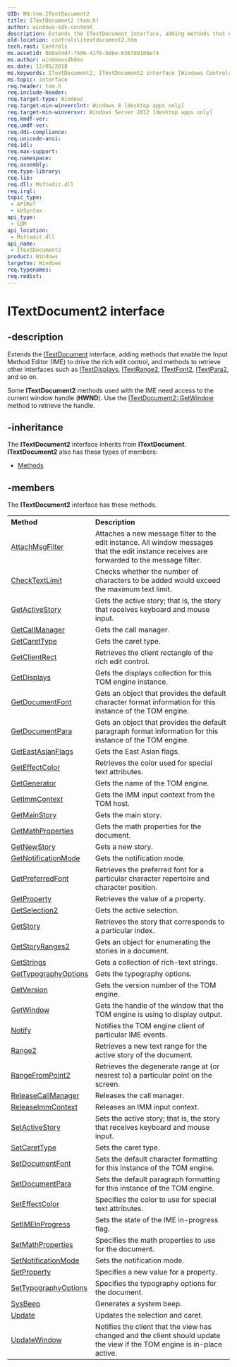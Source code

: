 ```yaml
---
UID: NN:tom.ITextDocument2
title: ITextDocument2 (tom.h)
author: windows-sdk-content
description: Extends the ITextDocument interface, adding methods that enable the Input Method Editor (IME) to drive the rich edit control, and methods to retrieve other interfaces such as ITextDisplays, ITextRange2, ITextFont2, ITextPara2, and so on.
old-location: controls\itextdocument2.htm
tech.root: Controls
ms.assetid: 0b0a54d7-7606-41f6-b8be-6367d9180ef4
ms.author: windowssdkdev
ms.date: 12/05/2018
ms.keywords: ITextDocument2, ITextDocument2 interface [Windows Controls], ITextDocument2 interface [Windows Controls],described, controls.itextdocument2, tom/ITextDocument2
ms.topic: interface
req.header: tom.h
req.include-header: 
req.target-type: Windows
req.target-min-winverclnt: Windows 8 [desktop apps only]
req.target-min-winversvr: Windows Server 2012 [desktop apps only]
req.kmdf-ver: 
req.umdf-ver: 
req.ddi-compliance: 
req.unicode-ansi: 
req.idl: 
req.max-support: 
req.namespace: 
req.assembly: 
req.type-library: 
req.lib: 
req.dll: Msftedit.dll
req.irql: 
topic_type:
 - APIRef
 - kbSyntax
api_type:
 - COM
api_location:
 - Msftedit.dll
api_name:
 - ITextDocument2
product: Windows
targetos: Windows
req.typenames: 
req.redist: 
---
```


# ITextDocument2 interface


## -description


Extends the <a href="https://msdn.microsoft.com/en-us/library/Bb774052(v=VS.85).aspx">ITextDocument</a> interface, adding methods that enable the Input Method Editor (IME) to drive the rich edit control, and methods to retrieve other interfaces such as  <a href="https://msdn.microsoft.com/e7266734-c066-4f80-8d3d-99ffb251cd39">ITextDisplays</a>, <a href="https://msdn.microsoft.com/905f0967-8b99-45ed-a1cc-19d49e919a65">ITextRange2</a>, <a href="https://msdn.microsoft.com/d2d43bfd-7cdf-458a-822d-e3965bfe2284">ITextFont2</a>, <a href="https://msdn.microsoft.com/31a0849f-c651-4178-b1ff-a4333bcde5d9">ITextPara2</a>, and so on. 

Some <b>ITextDocument2</b> methods used with the IME need access to the current window handle (<b>HWND</b>). Use the <a href="https://msdn.microsoft.com/4bf5e644-292e-4847-8dad-71e8ccf86205">ITextDocument2::GetWindow</a> method to retrieve the handle.


## -inheritance

The <b xmlns:loc="http://microsoft.com/wdcml/l10n">ITextDocument2</b> interface inherits from <b>ITextDocument</b>. <b>ITextDocument2</b> also has these types of members:
<ul>
<li><a href="https://docs.microsoft.com/">Methods</a></li>
</ul>

## -members

The <b>ITextDocument2</b> interface has these methods.
<table class="members" id="memberListMethods">
<tr>
<th align="left" width="37%">Method</th>
<th align="left" width="63%">Description</th>
</tr>
<tr data="declared;">
<td align="left" width="37%">
<a href="https://msdn.microsoft.com/055b9d59-59cc-4922-b6b9-920885969dbc">AttachMsgFilter</a>
</td>
<td align="left" width="63%">
Attaches a new message filter to the edit instance. All window messages that the edit instance receives are forwarded to the message filter. 

</td>
</tr>
<tr data="declared;">
<td align="left" width="37%">
<a href="https://msdn.microsoft.com/2c3aae14-8fa4-47bf-93ae-1d34333f0356">CheckTextLimit</a>
</td>
<td align="left" width="63%">
Checks whether the number of characters to be added would exceed the maximum text limit.

</td>
</tr>
<tr data="declared;">
<td align="left" width="37%">
<a href="https://msdn.microsoft.com/9849d958-5bcf-44d9-827c-3d5619ba2357">GetActiveStory</a>
</td>
<td align="left" width="63%">
Gets the active story; that is, the story that receives keyboard and mouse input.

</td>
</tr>
<tr data="declared;">
<td align="left" width="37%">
<a href="https://msdn.microsoft.com/0a90e6f5-1231-45fc-868f-4f24ed195638">GetCallManager</a>
</td>
<td align="left" width="63%">
Gets the call manager.

</td>
</tr>
<tr data="declared;">
<td align="left" width="37%">
<a href="https://msdn.microsoft.com/4ab170d2-50a3-4fbf-8e02-92b031bc1e4f">GetCaretType</a>
</td>
<td align="left" width="63%">
Gets the caret type.

</td>
</tr>
<tr data="declared;">
<td align="left" width="37%">
<a href="https://msdn.microsoft.com/a5736c58-e402-421d-aa4a-79b65460b692">GetClientRect</a>
</td>
<td align="left" width="63%">
Retrieves the client rectangle of the rich edit control.

</td>
</tr>
<tr data="declared;">
<td align="left" width="37%">
<a href="https://msdn.microsoft.com/8f610b45-9c17-4b20-82e0-fa78169360cc">GetDisplays</a>
</td>
<td align="left" width="63%">
Gets the displays collection for this TOM engine instance.

</td>
</tr>
<tr data="declared;">
<td align="left" width="37%">
<a href="https://msdn.microsoft.com/b028c2f6-8c8e-49f8-bf53-f4a639cb16c2">GetDocumentFont</a>
</td>
<td align="left" width="63%">
Gets an object that provides the default character format information for this instance of the TOM engine.

</td>
</tr>
<tr data="declared;">
<td align="left" width="37%">
<a href="https://msdn.microsoft.com/3667587e-3cf1-4b86-82fd-2fc34d4cbeee">GetDocumentPara</a>
</td>
<td align="left" width="63%">
Gets an object that provides the default paragraph format  information for this instance of the TOM engine.

</td>
</tr>
<tr data="declared;">
<td align="left" width="37%">
<a href="https://msdn.microsoft.com/730c869d-cac0-40ce-b6c5-ca3be2c94419">GetEastAsianFlags</a>
</td>
<td align="left" width="63%">
Gets the East Asian flags.

</td>
</tr>
<tr data="declared;">
<td align="left" width="37%">
<a href="https://msdn.microsoft.com/4bc2740e-852f-430b-913e-5d28baec3272">GetEffectColor</a>
</td>
<td align="left" width="63%">
Retrieves the color used for special text attributes.

</td>
</tr>
<tr data="declared;">
<td align="left" width="37%">
<a href="https://msdn.microsoft.com/22cfa44e-3603-458b-991e-6e536df63803">GetGenerator</a>
</td>
<td align="left" width="63%">
Gets the name of the TOM engine.

</td>
</tr>
<tr data="declared;">
<td align="left" width="37%">
<a href="https://msdn.microsoft.com/42ee6d71-b51d-459a-b1af-638a19d8be2c">GetImmContext</a>
</td>
<td align="left" width="63%">
Gets the IMM input context from the TOM host.

</td>
</tr>
<tr data="declared;">
<td align="left" width="37%">
<a href="https://msdn.microsoft.com/732165f2-e6cd-4f39-85c6-06faebfa65e2">GetMainStory</a>
</td>
<td align="left" width="63%">
Gets the main story.

</td>
</tr>
<tr data="declared;">
<td align="left" width="37%">
<a href="https://msdn.microsoft.com/7686d0d6-5f49-4ab6-8a9e-1e53447ffe27">GetMathProperties</a>
</td>
<td align="left" width="63%">
Gets the math properties for the document.

</td>
</tr>
<tr data="declared;">
<td align="left" width="37%">
<a href="https://msdn.microsoft.com/4d6ef859-150b-41e7-be58-b9c87c61f7d8">GetNewStory</a>
</td>
<td align="left" width="63%">
Gets a new story.

</td>
</tr>
<tr data="declared;">
<td align="left" width="37%">
<a href="https://msdn.microsoft.com/720f9759-96c1-45f0-9251-90d60532d247">GetNotificationMode</a>
</td>
<td align="left" width="63%">
Gets the notification mode.

</td>
</tr>
<tr data="declared;">
<td align="left" width="37%">
<a href="https://msdn.microsoft.com/d07c3093-8050-4c62-8e90-3b09cdb10700">GetPreferredFont</a>
</td>
<td align="left" width="63%">
Retrieves the preferred font for a particular character repertoire and character position.

</td>
</tr>
<tr data="declared;">
<td align="left" width="37%">
<a href="https://msdn.microsoft.com/30775a51-0e63-453e-ac94-39d4510002f0">GetProperty</a>
</td>
<td align="left" width="63%">
Retrieves the value of a property.

</td>
</tr>
<tr data="declared;">
<td align="left" width="37%">
<a href="https://msdn.microsoft.com/a81fde9e-aef8-49cf-88b2-d0416195d70a">GetSelection2</a>
</td>
<td align="left" width="63%">
Gets the active selection.

</td>
</tr>
<tr data="declared;">
<td align="left" width="37%">
<a href="https://msdn.microsoft.com/bb1322e9-47b2-4770-b5de-c5eeda70eed1">GetStory</a>
</td>
<td align="left" width="63%">
Retrieves the story that corresponds to a particular index.

</td>
</tr>
<tr data="declared;">
<td align="left" width="37%">
<a href="https://msdn.microsoft.com/ec62db67-d5e6-47d9-ad35-0fc33ba45b6b">GetStoryRanges2</a>
</td>
<td align="left" width="63%">
Gets an object for enumerating the stories in a document. 

</td>
</tr>
<tr data="declared;">
<td align="left" width="37%">
<a href="https://msdn.microsoft.com/54d8c682-4e30-4ce2-baa1-d89e28491015">GetStrings</a>
</td>
<td align="left" width="63%">
Gets a collection of rich-text strings.

</td>
</tr>
<tr data="declared;">
<td align="left" width="37%">
<a href="https://msdn.microsoft.com/3433954c-818b-4811-9e38-4bc8ab3ee7f9">GetTypographyOptions</a>
</td>
<td align="left" width="63%">
Gets the typography options.

</td>
</tr>
<tr data="declared;">
<td align="left" width="37%">
<a href="https://msdn.microsoft.com/4cc4502b-4e7c-4561-b7d4-a248bf248a8a">GetVersion</a>
</td>
<td align="left" width="63%">
Gets the version number of the TOM engine.

</td>
</tr>
<tr data="declared;">
<td align="left" width="37%">
<a href="https://msdn.microsoft.com/4bf5e644-292e-4847-8dad-71e8ccf86205">GetWindow</a>
</td>
<td align="left" width="63%">
Gets the handle of the window that the TOM engine is using to display output.

</td>
</tr>
<tr data="declared;">
<td align="left" width="37%">
<a href="https://msdn.microsoft.com/5c7962a5-5f8d-4db1-bb94-a77738cf75bb">Notify</a>
</td>
<td align="left" width="63%">
Notifies the TOM engine client of particular IME events.

</td>
</tr>
<tr data="declared;">
<td align="left" width="37%">
<a href="https://msdn.microsoft.com/e0cd3788-de0e-4b57-8f24-f0897e2b0bed">Range2</a>
</td>
<td align="left" width="63%">
Retrieves a new text range for the active story of the document.

</td>
</tr>
<tr data="declared;">
<td align="left" width="37%">
<a href="https://msdn.microsoft.com/3212c6cc-a1fb-44ca-aba9-2234414e7a39">RangeFromPoint2</a>
</td>
<td align="left" width="63%">
Retrieves the degenerate range at (or nearest to) a particular point on the screen.

</td>
</tr>
<tr data="declared;">
<td align="left" width="37%">
<a href="https://msdn.microsoft.com/4d17fdcb-502c-43ab-9f74-7247a1f14f45">ReleaseCallManager</a>
</td>
<td align="left" width="63%">
Releases the call manager.

</td>
</tr>
<tr data="declared;">
<td align="left" width="37%">
<a href="https://msdn.microsoft.com/2172e20b-2343-4a65-a08e-0d8b8c101860">ReleaseImmContext</a>
</td>
<td align="left" width="63%">
Releases an IMM input context.

</td>
</tr>
<tr data="declared;">
<td align="left" width="37%">
<a href="https://msdn.microsoft.com/2c71673c-5119-4906-99e0-1a2aa04589e1">SetActiveStory</a>
</td>
<td align="left" width="63%">
Sets the active story; that is, the story that receives keyboard and mouse input.

</td>
</tr>
<tr data="declared;">
<td align="left" width="37%">
<a href="https://msdn.microsoft.com/40d34482-cf07-4401-ad02-f5d1b0184976">SetCaretType</a>
</td>
<td align="left" width="63%">
Sets the caret type.

</td>
</tr>
<tr data="declared;">
<td align="left" width="37%">
<a href="https://msdn.microsoft.com/1fbc000a-76c2-4b80-856b-42f2e1829e93">SetDocumentFont</a>
</td>
<td align="left" width="63%">
Sets  the default character formatting for this instance of the TOM engine.

</td>
</tr>
<tr data="declared;">
<td align="left" width="37%">
<a href="https://msdn.microsoft.com/d35d57e9-a005-48cd-a92d-381dc490d44f">SetDocumentPara</a>
</td>
<td align="left" width="63%">
Sets the default paragraph formatting  for this instance of the TOM engine.

</td>
</tr>
<tr data="declared;">
<td align="left" width="37%">
<a href="https://msdn.microsoft.com/6371b525-96da-42a7-8cee-228b47208f46">SetEffectColor</a>
</td>
<td align="left" width="63%">
Specifies the color to use for special text attributes.

</td>
</tr>
<tr data="declared;">
<td align="left" width="37%">
<a href="https://msdn.microsoft.com/65db4e97-48c9-48e0-b436-2b2e6713bebd">SetIMEInProgress</a>
</td>
<td align="left" width="63%">
Sets the state of the IME in-progress flag.

</td>
</tr>
<tr data="declared;">
<td align="left" width="37%">
<a href="https://msdn.microsoft.com/a688354b-b231-44fc-9cfb-32c8e8b1361f">SetMathProperties</a>
</td>
<td align="left" width="63%">
Specifies the math properties to use for the document.

</td>
</tr>
<tr data="declared;">
<td align="left" width="37%">
<a href="https://msdn.microsoft.com/b3dd9895-9fdd-4919-9e3a-382bb130f4b9">SetNotificationMode</a>
</td>
<td align="left" width="63%">
Sets the notification mode.

</td>
</tr>
<tr data="declared;">
<td align="left" width="37%">
<a href="https://msdn.microsoft.com/29e70a21-9fab-4fba-9cc4-f1268b005edb">SetProperty</a>
</td>
<td align="left" width="63%">
Specifies a new value for a property.

</td>
</tr>
<tr data="declared;">
<td align="left" width="37%">
<a href="https://msdn.microsoft.com/1013c9bf-b6fe-4396-b7a8-36e61edf1df3">SetTypographyOptions</a>
</td>
<td align="left" width="63%">
Specifies the typography options for the document.

</td>
</tr>
<tr data="declared;">
<td align="left" width="37%">
<a href="https://msdn.microsoft.com/2f1f83a0-9308-40c8-b889-aa8118ee9e71">SysBeep</a>
</td>
<td align="left" width="63%">
Generates a system beep.

</td>
</tr>
<tr data="declared;">
<td align="left" width="37%">
<a href="https://msdn.microsoft.com/0ac5c944-227d-4ba3-afcf-ccb969902383">Update</a>
</td>
<td align="left" width="63%">
Updates the selection and caret.

</td>
</tr>
<tr data="declared;">
<td align="left" width="37%">
<a href="https://msdn.microsoft.com/85bb0a41-e3a7-43ab-bc14-fdd4dae2ee69">UpdateWindow</a>
</td>
<td align="left" width="63%">
Notifies the client that the view has changed and the client should update the view if the TOM engine is in-place active.

</td>
</tr>
</table> 

